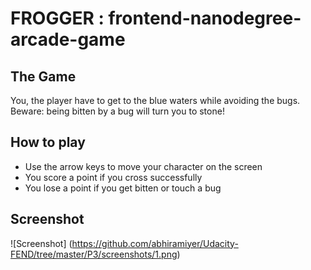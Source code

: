 # FROGGER : frontend-nanodegree-arcade-game

## The Game
You, the player have to get to the blue waters while avoiding the bugs. Beware: being bitten by a bug will turn you to stone!

## How to play
* Use the arrow keys to move your character on the screen
* You score a point if you cross successfully
* You lose a point if you get bitten or touch a bug

## Screenshot
![Screenshot] (https://github.com/abhiramiyer/Udacity-FEND/tree/master/P3/screenshots/1.png)
